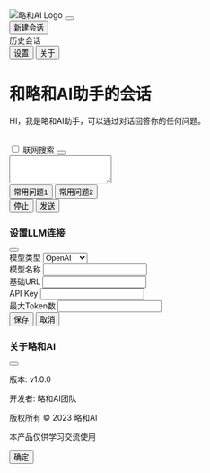 <html lang="zh-CN">
  <head>
    <meta charset="UTF-8" />
    <meta name="viewport" content="width=device-width, initial-scale=1.0" />
    <title>略和AI助手</title>
    <script src="https://cdn.tailwindcss.com"></script>
    <link
      rel="stylesheet"
      href="https://cdn.bootcdn.net/ajax/libs/font-awesome/6.4.0/css/all.min.css"
    />
    <style>
      .chat-container {
          height: calc(100vh - 3rem);
      }
      .sidebar {
          transition: all 0.3s ease;
          position: relative;
          min-width: 3rem;
      }
      .sidebar.collapsed {
          width: 3rem;
          overflow: hidden;
      }
      .sidebar.collapsed .sidebar-content {
          opacity: 0;
          pointer-events: none;
      }
      .sidebar.collapsed #toggleSidebar {
          position: absolute;
          right: 0.5rem;
          top: 0.5rem;
      }
      .progress-bar {
          height: 2px;
          background-color: #1677ff;
          width: 0%;
          transition: width 0.3s ease;
      }
      .favorite-btn, .delete-message-btn, .delete-history-btn {
          transition: all 0.2s ease;
      }
      .favorite-btn.active {
          color: #f59e0b !important;
      }
      .message-actions {
          opacity: 0;
          transition: opacity 0.2s ease;
      }
      .group:hover .message-actions {
          opacity: 1;
      }
    </style>
  </head>
  <body class="bg-gray-100">
    <div class="flex h-screen">
      <!-- 左侧功能区 -->
      <div id="sidebar" class="sidebar w-56 bg-white shadow-md flex flex-col">
        <!-- Logo区域 -->
        <div
          class="p-4 border-b border-gray-200 flex justify-between items-center"
        >
          <img src="https://github.com/kangningalibaba/kindex.github.io/blob/main/AI%E4%B8%8E%E8%87%AA%E5%8A%A8%E5%8C%96%E5%AE%9E%E6%88%98/logo.png" alt="略和AI Logo" class="h-8 object-contain" />
          <button
            id="toggleSidebar"
            class="text-gray-500 hover:text-gray-700 ml-auto"
          >
            <i class="fas fa-chevron-left"> </i>
            <i class="fas fa-chevron-right hidden"> </i>
          </button>
        </div>
        <!-- 功能按钮区域 -->
        <div class="sidebar-content flex-1 overflow-y-auto p-4 space-y-2">
          <button
            id="newChatBtn"
            class="w-full flex items-center space-x-2 p-2 rounded hover:bg-gray-100 text-left"
          >
            <i class="fas fa-plus text-blue-500"> </i>
            <span> 新建会话 </span>
          </button>
          <div class="mt-4">
            <div class="text-gray-500 text-sm px-2 py-1">历史会话</div>
            <div id="historyList" class="space-y-1">
              <!-- 历史会话将通过JS动态生成 -->
            </div>
          </div>
        </div>
        <!-- 底部设置区域 -->
        <div class="sidebar-content p-4 border-t border-gray-200 space-y-2">
          <button
            id="settingsBtn"
            class="w-full flex items-center space-x-2 p-2 rounded hover:bg-gray-100 text-left"
          >
            <i class="fas fa-cog text-gray-500"> </i>
            <span> 设置 </span>
          </button>
          <button
            id="aboutBtn"
            class="w-full flex items-center space-x-2 p-2 rounded hover:bg-gray-100 text-left"
          >
            <i class="fas fa-info-circle text-gray-500"> </i>
            <span> 关于 </span>
          </button>
        </div>
      </div>
      <!-- 右侧聊天区域 -->
      <div class="flex-1 flex flex-col">
        <!-- 顶部标题栏 -->
        <div class="bg-white p-4 shadow-sm">
          <h1 class="text-lg font-medium">和略和AI助手的会话</h1>
        </div>
        <!-- 聊天内容区域 -->
        <div
          class="flex-1 overflow-y-auto p-4 space-y-4 bg-white px-[15%]"
          id="chatContentArea"
        >
          <div class="flex items-start space-x-3 group">
            <div
              class="w-8 h-8 rounded-full bg-blue-100 flex items-center justify-center"
            >
              <i class="fas fa-robot text-blue-500"> </i>
            </div>
            <div class="bg-gray-100 p-3 rounded-lg max-w-3xl relative">
              <p>HI，我是略和AI助手，可以通过对话回答你的任何问题。</p>
              <div
                class="message-actions absolute right-2 top-2 flex space-x-1"
              >
                <button
                  class="favorite-btn p-1 text-gray-400 hover:text-yellow-500"
                  title="收藏"
                >
                  <i class="fas fa-star"> </i>
                </button>
                <button
                  class="delete-message-btn p-1 text-gray-400 hover:text-red-500"
                  title="删除"
                >
                  <i class="fas fa-trash"> </i>
                </button>
              </div>
            </div>
          </div>
        </div>
        <!-- 输入区域 -->
        <div class="bg-white p-4 border-t border-gray-200">
          <div class="flex items-center space-x-2 mb-2">
            <label class="inline-flex items-center">
              <input
                type="checkbox"
                class="form-checkbox text-blue-500"
                id="searchOnline"
              />
              <span class="ml-2"> 联网搜索 </span>
            </label>
            <button class="text-gray-500 hover:text-gray-700" id="uploadBtn">
              <i class="fas fa-paperclip"> </i>
            </button>
          </div>
          <div class="relative">
            <textarea
              id="messageInput"
              class="w-full p-3 border border-gray-300 rounded-lg focus:outline-none focus:ring-2 focus:ring-blue-500 focus:border-transparent"
              rows="3"
              placeholder="输入你的问题..."
            >
            </textarea>
            <div class="progress-bar"></div>
          </div>
          <div class="flex justify-between items-center mt-3">
            <div class="flex space-x-2">
              <button
                class="px-3 py-1 text-sm bg-gray-100 rounded-full hover:bg-gray-200 common-question"
              >
                常用问题1
              </button>
              <button
                class="px-3 py-1 text-sm bg-gray-100 rounded-full hover:bg-gray-200 common-question"
              >
                常用问题2
              </button>
            </div>
            <div class="flex space-x-2">
              <button
                id="stopBtn"
                class="px-4 py-2 bg-gray-100 text-gray-700 rounded-lg hover:bg-gray-200 hidden"
              >
                停止
              </button>
              <button
                id="sendBtn"
                class="px-4 py-2 bg-blue-500 text-white rounded-lg hover:bg-blue-600"
              >
                发送
              </button>
            </div>
          </div>
        </div>
      </div>
    </div>
    <!-- 设置模态框 -->
    <div
      id="settingsModal"
      class="fixed inset-0 bg-black bg-opacity-50 flex items-center justify-center z-50 hidden"
    >
      <div class="bg-white rounded-lg p-6 w-full max-w-md">
        <div class="flex justify-between items-center mb-4">
          <h3 class="text-lg font-medium">设置LLM连接</h3>
          <button id="closeSettings" class="text-gray-500 hover:text-gray-700">
            <i class="fas fa-times"> </i>
          </button>
        </div>
        <div class="space-y-4">
          <div>
            <label class="block text-sm font-medium text-gray-700 mb-1">
              模型类型
            </label>
            <select class="w-full p-2 border border-gray-300 rounded">
              <option>OpenAI</option>
              <option>Anthropic</option>
              <option>Local</option>
            </select>
          </div>
          <div>
            <label class="block text-sm font-medium text-gray-700 mb-1">
              模型名称
            </label>
            <input
              type="text"
              class="w-full p-2 border border-gray-300 rounded"
            />
          </div>
          <div>
            <label class="block text-sm font-medium text-gray-700 mb-1">
              基础URL
            </label>
            <input
              type="text"
              class="w-full p-2 border border-gray-300 rounded"
            />
          </div>
          <div>
            <label class="block text-sm font-medium text-gray-700 mb-1">
              API Key
            </label>
            <input
              type="password"
              class="w-full p-2 border border-gray-300 rounded"
            />
          </div>
          <div>
            <label class="block text-sm font-medium text-gray-700 mb-1">
              最大Token数
            </label>
            <input
              type="number"
              class="w-full p-2 border border-gray-300 rounded"
            />
          </div>
        </div>
        <div class="mt-6 flex justify-end space-x-3">
          <button
            id="saveSettings"
            class="px-4 py-2 bg-blue-500 text-white rounded hover:bg-blue-600"
          >
            保存
          </button>
          <button
            id="cancelSettings"
            class="px-4 py-2 bg-gray-200 text-gray-700 rounded hover:bg-gray-300"
          >
            取消
          </button>
        </div>
      </div>
    </div>
    <!-- 关于模态框 -->
    <div
      id="aboutModal"
      class="fixed inset-0 bg-black bg-opacity-50 flex items-center justify-center z-50 hidden"
    >
      <div class="bg-white rounded-lg p-6 w-full max-w-md">
        <div class="flex justify-between items-center mb-4">
          <h3 class="text-lg font-medium">关于略和AI</h3>
          <button id="closeAbout" class="text-gray-500 hover:text-gray-700">
            <i class="fas fa-times"> </i>
          </button>
        </div>
        <div class="space-y-3">
          <p class="text-sm">版本: v1.0.0</p>
          <p class="text-sm">开发者: 略和AI团队</p>
          <p class="text-sm">版权所有 © 2023 略和AI</p>
          <p class="text-sm text-gray-500">本产品仅供学习交流使用</p>
        </div>
        <div class="mt-6 flex justify-end">
          <button
            id="closeAboutBtn"
            class="px-4 py-2 bg-blue-500 text-white rounded hover:bg-blue-600"
          >
            确定
          </button>
        </div>
      </div>
    </div>
    <script>
      // 存储历史对话数据
      var chatHistory = {
        "favorites": [],
        "1": {
          title: "Ollama加载Qwen3模型失败",
          messages: [{
            sender: "user",
            content: "如何解决Ollama加载Qwen3模型失败的问题？"
          }, {
            sender: "ai",
            content: "请检查您的Ollama版本是否支持Qwen3模型..."
          }]
        },
        "2": {
          title: "Xinference服务器目录挂载",
          messages: [{
            sender: "user",
            content: "如何在Xinference服务器上挂载目录？"
          }, {
            sender: "ai",
            content: "您可以使用docker的-v参数来挂载目录..."
          }]
        },
        "3": {
          title: "Kuli云订阅转V2Ray配置指南",
          messages: [{
            sender: "user",
            content: "如何将Kuli云订阅转换为V2Ray配置？"
          }, {
            sender: "ai",
            content: "您可以使用第三方工具如v2rayN来转换..."
          }]
        }
      };
      document.addEventListener('DOMContentLoaded', function () {
        // 初始化历史会话列表
        renderHistoryList();

        // 设置和关于模态框功能
        var settingsModal = document.getElementById('settingsModal');
        var aboutModal = document.getElementById('aboutModal');
        document.getElementById('settingsBtn').addEventListener('click', function () {
          settingsModal.classList.remove('hidden');
        });
        document.getElementById('aboutBtn').addEventListener('click', function () {
          aboutModal.classList.remove('hidden');
        });
        document.getElementById('closeSettings').addEventListener('click', function () {
          settingsModal.classList.add('hidden');
        });
        document.getElementById('closeAbout').addEventListener('click', function () {
          aboutModal.classList.add('hidden');
        });
        document.getElementById('cancelSettings').addEventListener('click', function () {
          settingsModal.classList.add('hidden');
        });
        document.getElementById('closeAboutBtn').addEventListener('click', function () {
          aboutModal.classList.add('hidden');
        });
        document.getElementById('saveSettings').addEventListener('click', function () {
          settingsModal.classList.add('hidden');
          alert('设置已保存');
        });

        // 侧边栏折叠功能
        var toggleSidebar = document.getElementById('toggleSidebar');
        var sidebar = document.getElementById('sidebar');
        toggleSidebar.addEventListener('click', function () {
          sidebar.classList.toggle('collapsed');
          var chevronLeft = toggleSidebar.querySelector('.fa-chevron-left');
          var chevronRight = toggleSidebar.querySelector('.fa-chevron-right');
          chevronLeft.classList.toggle('hidden');
          chevronRight.classList.toggle('hidden');
        });

        // 发送消息功能
        var messageInput = document.getElementById('messageInput');
        var sendBtn = document.getElementById('sendBtn');
        var stopBtn = document.getElementById('stopBtn');
        var chatContent = document.getElementById('chatContentArea');
        var progressBar = document.querySelector('.progress-bar');
        sendBtn.addEventListener('click', sendMessage);
        messageInput.addEventListener('keydown', function (e) {
          if (e.key === 'Enter' && !e.shiftKey) {
            e.preventDefault();
            sendMessage();
          }
        });
        function sendMessage() {
          var message = messageInput.value.trim();
          if (!message) return;

          // 检查是否是第一条用户消息
          var isFirstUserMessage = document.querySelectorAll('#chatContentArea .flex').length === 1;

          // 添加用户消息
          addMessage(message, 'user');
          messageInput.value = '';

          // 如果是第一条用户消息，添加到历史记录
          if (isFirstUserMessage) {
            addToHistory(message);
          }

          // 显示加载状态
          sendBtn.classList.add('hidden');
          stopBtn.classList.remove('hidden');
          progressBar.style.width = '100%';

          // 模拟AI回复
          setTimeout(function () {
            progressBar.style.width = '0%';
            stopBtn.classList.add('hidden');
            sendBtn.classList.remove('hidden');
            var aiResponse = getAIResponse(message);
            addMessage(aiResponse, 'ai');
          }, 1500);
        }
        function addMessage(content, sender) {
          var messageDiv = document.createElement('div');
          messageDiv.className = "flex items-start space-x-3 ".concat(sender === 'user' ? 'justify-end' : '');
          if (sender === 'ai') {
            messageDiv.innerHTML = "\n                        <div class=\"w-8 h-8 rounded-full bg-blue-100 flex items-center justify-center\">\n                            <i class=\"fas fa-robot text-blue-500\"></i>\n                        </div>\n                        <div class=\"bg-gray-100 p-3 rounded-lg max-w-3xl relative\">\n                            <p>".concat(content, "</p>\n                            <div class=\"message-actions absolute right-2 top-2 flex space-x-1\">\n                                <button class=\"favorite-btn p-1 text-gray-400 hover:text-yellow-500\" title=\"\u6536\u85CF\">\n                                    <i class=\"fas fa-star\"></i>\n                                </button>\n                                <button class=\"delete-message-btn p-1 text-gray-400 hover:text-red-500\" title=\"\u5220\u9664\">\n                                    <i class=\"fas fa-trash\"></i>\n                                </button>\n                            </div>\n                        </div>\n                    ");
          } else {
            messageDiv.innerHTML = "\n                        <div class=\"bg-blue-500 text-white p-3 rounded-lg max-w-3xl relative\">\n                            <p>".concat(content, "</p>\n                            <div class=\"message-actions absolute right-2 top-2 flex space-x-1\">\n                                <button class=\"favorite-btn p-1 text-white hover:text-yellow-300\" title=\"\u6536\u85CF\">\n                                    <i class=\"fas fa-star\"></i>\n                                </button>\n                                <button class=\"delete-message-btn p-1 text-white hover:text-red-300\" title=\"\u5220\u9664\">\n                                    <i class=\"fas fa-trash\"></i>\n                                </button>\n                            </div>\n                        </div>\n                        <div class=\"w-8 h-8 rounded-full bg-gray-200 flex items-center justify-center\">\n                            <i class=\"fas fa-user text-gray-600\"></i>\n                        </div>\n                    ");
          }
          chatContent.appendChild(messageDiv);
          chatContent.scrollTop = chatContent.scrollHeight;

          // 存储当前对话消息
          var currentTitle = document.querySelector('.bg-white.p-4.shadow-sm h1').textContent;
          if (!chatHistory[currentTitle]) {
            chatHistory[currentTitle] = {
              title: currentTitle,
              messages: []
            };
          }
          chatHistory[currentTitle].messages.push({
            sender: sender,
            content: content
          });
        }
        function getAIResponse(message) {
          var responses = ["我已经理解了你的问题：" + message + "。这是一个很好的问题，让我为你详细解答...", "关于" + message + "，我可以提供以下信息...", "这个问题涉及到多个方面，让我为你逐步分析..."];
          return responses[Math.floor(Math.random() * responses.length)];
        }

        // 停止按钮功能
        stopBtn.addEventListener('click', function () {
          progressBar.style.width = '0%';
          stopBtn.classList.add('hidden');
          sendBtn.classList.remove('hidden');
          addMessage("对话已停止", 'ai');
        });

        // 渲染历史会话列表
        function renderHistoryList() {
          var historyList = document.getElementById('historyList');
          historyList.innerHTML = '';
          var _loop = function _loop(id) {
            if (id !== 'favorites') {
              var history = chatHistory[id];
              var historyItem = document.createElement('div');
              historyItem.className = 'flex items-center justify-between w-full group';
              historyItem.innerHTML = "\n                            <button class=\"history-btn flex-1 flex items-center space-x-2 p-2 rounded hover:bg-gray-100 text-left\" data-id=\"".concat(id, "\">\n                                <i class=\"fas fa-comment text-gray-400\"></i>\n                                <span>").concat(history.title, "</span>\n                            </button>\n                            <button class=\"delete-history-btn p-2 text-gray-400 hover:text-red-500 opacity-0 group-hover:opacity-100\" data-id=\"").concat(id, "\">\n                                <i class=\"fas fa-trash\"></i>\n                            </button>\n                        ");
              historyList.appendChild(historyItem);

              // 添加点击事件
              historyItem.querySelector('.history-btn').addEventListener('click', function () {
                loadChatHistory(id);
              });
              historyItem.querySelector('.delete-history-btn').addEventListener('click', function (e) {
                e.stopPropagation();
                deleteHistory(id);
              });
            }
          };
          for (var id in chatHistory) {
            _loop(id);
          }
        }

        // 加载历史对话
        function loadChatHistory(chatId) {
          var history = chatHistory[chatId];
          if (!history) return;

          // 更新标题
          document.querySelector('.bg-white.p-4.shadow-sm h1').textContent = history.title;

          // 清空当前聊天内容
          var chatContent = document.getElementById('chatContentArea');
          chatContent.innerHTML = '';

          // 加载历史消息
          history.messages.forEach(function (msg) {
            addMessage(msg.content, msg.sender);
          });
        }

        // 删除历史记录
        function deleteHistory(historyId) {
          if (confirm('确定要删除这条历史记录吗？')) {
            delete chatHistory[historyId];
            renderHistoryList();

            // 如果删除的是当前显示的对话，重置为默认界面
            var currentTitle = document.querySelector('.bg-white.p-4.shadow-sm h1').textContent;
            if (chatHistory[historyId] && chatHistory[historyId].title === currentTitle) {
              resetChatInterface();
            }
          }
        }

        // 添加到历史记录
        function addToHistory(message) {
          var chatId = Date.now().toString();
          var title = message.substring(0, 20) + (message.length > 20 ? '...' : '');
          chatHistory[chatId] = {
            title: title,
            messages: []
          };
          renderHistoryList();
        }

        // 重置聊天界面
        function resetChatInterface() {
          document.querySelector('.bg-white.p-4.shadow-sm h1').textContent = '和略和AI助手的会话';
          document.getElementById('chatContentArea').innerHTML = "\n                    <div class=\"flex items-start space-x-3 group\">\n                        <div class=\"w-8 h-8 rounded-full bg-blue-100 flex items-center justify-center\">\n                            <i class=\"fas fa-robot text-blue-500\"></i>\n                        </div>\n                        <div class=\"bg-gray-100 p-3 rounded-lg max-w-3xl relative\">\n                            <p>HI\uFF0C\u6211\u662F\u7565\u548CAI\u52A9\u624B\uFF0C\u53EF\u4EE5\u901A\u8FC7\u5BF9\u8BDD\u56DE\u7B54\u4F60\u7684\u4EFB\u4F55\u95EE\u9898\u3002</p>\n                            <div class=\"message-actions absolute right-2 top-2 flex space-x-1\">\n                                <button class=\"favorite-btn p-1 text-gray-400 hover:text-yellow-500\" title=\"\u6536\u85CF\">\n                                    <i class=\"fas fa-star\"></i>\n                                </button>\n                                <button class=\"delete-message-btn p-1 text-gray-400 hover:text-red-500\" title=\"\u5220\u9664\">\n                                    <i class=\"fas fa-trash\"></i>\n                                </button>\n                            </div>\n                        </div>\n                    </div>\n                ";
        }

        // 收藏消息
        function favoriteMessage(message, sender) {
          chatHistory.favorites.push({
            sender: sender,
            content: message,
            time: new Date().toISOString()
          });
          alert('已收藏消息');
        }

        // 删除消息
        function deleteMessage(messageElement) {
          if (confirm('确定要删除这条消息吗？')) {
            messageElement.remove();
          }
        }

        // 新建会话功能
        document.getElementById('newChatBtn').addEventListener('click', function () {
          var messages = document.querySelectorAll('#chatContentArea .flex');

          // 如果有对话内容，保存第一条用户消息到历史记录
          if (messages.length > 1) {
            var firstUserMessage = '';
            for (var i = 1; i < messages.length; i++) {
              if (messages[i].querySelector('.fa-user')) {
                firstUserMessage = messages[i].querySelector('p').textContent;
                break;
              }
            }
            if (firstUserMessage) {
              var chatId = Date.now().toString();
              var title = firstUserMessage.substring(0, 20) + (firstUserMessage.length > 20 ? '...' : '');
              chatHistory[chatId] = {
                title: title,
                messages: []
              };
              messages.forEach(function (msg) {
                var sender = msg.querySelector('.fa-robot') ? 'ai' : 'user';
                var content = msg.querySelector('p').textContent;
                chatHistory[chatId].messages.push({
                  sender: sender,
                  content: content
                });
              });
              renderHistoryList();
            }
          }

          // 重置聊天界面
          resetChatInterface();
        });

        // 常用问题点击功能
        document.querySelectorAll('.common-question').forEach(function (btn) {
          btn.addEventListener('click', function () {
            messageInput.value = this.textContent.trim();
            messageInput.focus();
          });
        });
      });
    </script>
  </body>
</html>
